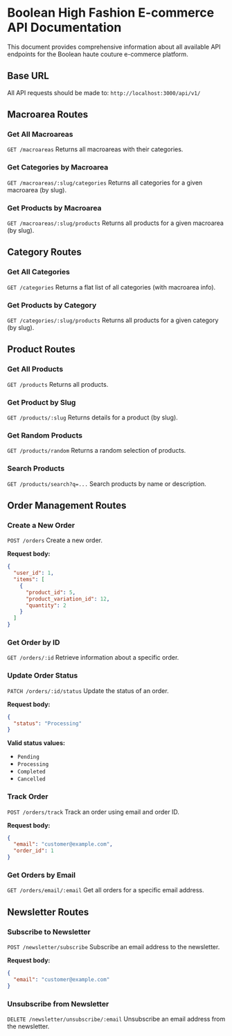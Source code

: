 # Boolean High Fashion E-commerce API Documentation

This document provides comprehensive information about all available API endpoints for the Boolean haute couture e-commerce platform.

## Base URL

All API requests should be made to: `http://localhost:3000/api/v1/`

## Macroarea Routes

### Get All Macroareas

`GET /macroareas`
Returns all macroareas with their categories.

### Get Categories by Macroarea

`GET /macroareas/:slug/categories`
Returns all categories for a given macroarea (by slug).

### Get Products by Macroarea

`GET /macroareas/:slug/products`
Returns all products for a given macroarea (by slug).

## Category Routes

### Get All Categories

`GET /categories`
Returns a flat list of all categories (with macroarea info).

### Get Products by Category

`GET /categories/:slug/products`
Returns all products for a given category (by slug).

## Product Routes

### Get All Products

`GET /products`
Returns all products.

### Get Product by Slug

`GET /products/:slug`
Returns details for a product (by slug).

### Get Random Products

`GET /products/random`
Returns a random selection of products.

### Search Products

`GET /products/search?q=...`
Search products by name or description.

## Order Management Routes

### Create a New Order

`POST /orders`
Create a new order.

**Request body:**

```json
{
  "user_id": 1,
  "items": [
    {
      "product_id": 5,
      "product_variation_id": 12,
      "quantity": 2
    }
  ]
}
```

### Get Order by ID

`GET /orders/:id`
Retrieve information about a specific order.

### Update Order Status

`PATCH /orders/:id/status`
Update the status of an order.

**Request body:**

```json
{
  "status": "Processing"
}
```

**Valid status values:**

- `Pending`
- `Processing`
- `Completed`
- `Cancelled`

### Track Order

`POST /orders/track`
Track an order using email and order ID.

**Request body:**

```json
{
  "email": "customer@example.com",
  "order_id": 1
}
```

### Get Orders by Email

`GET /orders/email/:email`
Get all orders for a specific email address.

## Newsletter Routes

### Subscribe to Newsletter

`POST /newsletter/subscribe`
Subscribe an email address to the newsletter.

**Request body:**

```json
{
  "email": "customer@example.com"
}
```

### Unsubscribe from Newsletter

`DELETE /newsletter/unsubscribe/:email`
Unsubscribe an email address from the newsletter.
